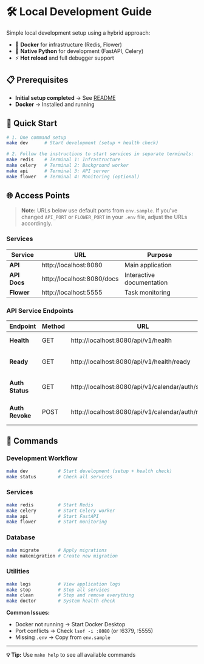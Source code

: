 # 🛠️ Local Development Guide

Simple local development setup using a hybrid approach:
- 🐳 **Docker** for infrastructure (Redis, Flower)  
- 🐍 **Native Python** for development (FastAPI, Celery)
- ⚡ **Hot reload** and full debugger support

## 📋 Prerequisites

- **Initial setup completed** → See [README](../README.md)
- **Docker** → Installed and running

## 🚀 Quick Start

```bash
# 1. One command setup
make dev      # Start development (setup + health check)

# 2. Follow the instructions to start services in separate terminals:
make redis    # Terminal 1: Infrastructure
make celery   # Terminal 2: Background worker  
make api      # Terminal 3: API server
make flower   # Terminal 4: Monitoring (optional)
```


## 🌐 Access Points

> **Note:** URLs below use default ports from `env.sample`. If you've changed `API_PORT` or `FLOWER_PORT` in your `.env` file, adjust the URLs accordingly.

### Services
| Service | URL | Purpose |
|---------|-----|---------|
| **API** | http://localhost:8080 | Main application |
| **API Docs** | http://localhost:8080/docs | Interactive documentation |
| **Flower** | http://localhost:5555 | Task monitoring |

### API Service Endpoints
| Endpoint | Method | URL | Purpose |
|----------|--------|-----|---------|
| **Health** | GET | http://localhost:8080/api/v1/health | Basic health check |
| **Ready** | GET | http://localhost:8080/api/v1/health/ready | Service readiness check |
| **Auth Status** | GET | http://localhost:8080/api/v1/calendar/auth/status | Check calendar authentication |
| **Auth Revoke** | POST | http://localhost:8080/api/v1/calendar/auth/revoke | Revoke calendar authentication |

## 🔧 Commands

### Development Workflow
```bash
make dev           # Start development (setup + health check)
make status        # Check all services
```

### Services
```bash
make redis         # Start Redis
make celery        # Start Celery worker
make api           # Start FastAPI
make flower        # Start monitoring
```

### Database
```bash
make migrate       # Apply migrations
make makemigration # Create new migration
```

### Utilities
```bash
make logs          # View application logs
make stop          # Stop all services
make clean         # Stop and remove everything
make doctor        # System health check
```

**Common Issues:**
- Docker not running → Start Docker Desktop
- Port conflicts → Check `lsof -i :8080` (or :6379, :5555)
- Missing `.env` → Copy from `env.sample`

---

**💡 Tip:** Use `make help` to see all available commands